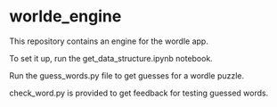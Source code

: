 # worlde_engine
This repository contains an engine for the wordle app. 

To set it up, run the get_data_structure.ipynb notebook. 

Run the guess_words.py file to get guesses for a wordle puzzle. 

check_word.py is provided to get feedback for testing guessed words. 
